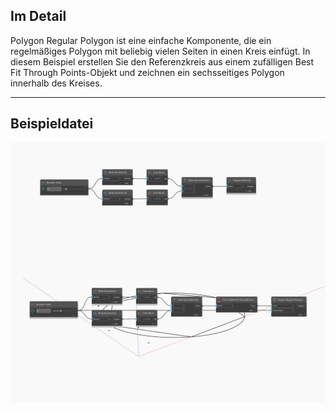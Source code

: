 ## Im Detail
Polygon Regular Polygon ist eine einfache Komponente, die ein regelmäßiges Polygon mit beliebig vielen Seiten in einen Kreis einfügt. In diesem Beispiel erstellen Sie den Referenzkreis aus einem zufälligen Best Fit Through Points-Objekt und zeichnen ein sechsseitiges Polygon innerhalb des Kreises.
___
## Beispieldatei

![RegularPolygon](./Autodesk.DesignScript.Geometry.Polygon.RegularPolygon_img.jpg)

